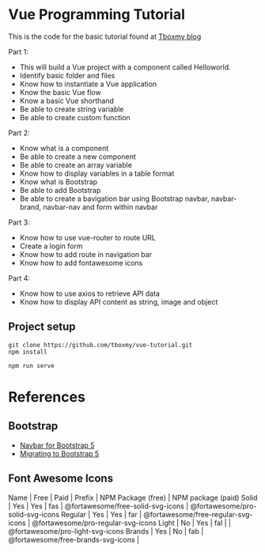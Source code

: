 # Vue Programming Tutorial

This is the code for the basic tutorial found at [Tboxmy blog](https://tboxmy.blogspot.com/2021/11/building-vue-single-page-application.html)

Part 1:

- This will build a Vue project with a component called Helloworld.
- Identify basic folder and files
- Know how to instantiate a Vue application
- Know the basic Vue flow
- Know a basic Vue shorthand
- Be able to create string variable
- Be able to create custom function

Part 2:

- Know what is a component
- Be able to create a new component
- Be able to create an array variable
- Know how to display variables in a table format
- Know what is Bootstrap
- Be able to add Bootstrap
- Be able to create a bavigation bar using Bootstrap navbar, navbar-brand, navbar-nav and form within navbar

Part 3:

- Know how to use vue-router to route URL
- Create a login form
- Know how to add route in navigation bar
- Know how to add fontawesome icons

Part 4:

- Know how to use axios to retrieve API data
- Know how to display API content as string, image and object

## Project setup

```
git clone https://github.com/tboxmy/vue-tutorial.git
npm install

npm run serve
```

# References

## Bootstrap

- [Navbar for Bootstrap 5](https://getbootstrap.com/docs/5.0/components/navbar/)
- [Migrating to Bootstrap 5](https://getbootstrap.com/docs/5.1/migration/#forms)

## Font Awesome Icons

Name | Free | Paid | Prefix | NPM Package (free) | NPM package (paid)
Solid | Yes | Yes | fas | @fortawesome/free-solid-svg-icons | @fortawesome/pro-solid-svg-icons
Regular | Yes | Yes | far | @fortawesome/free-regular-svg-icons | @fortawesome/pro-regular-svg-icons
Light | No | Yes | fal | | @fortawesome/pro-light-svg-icons
Brands | Yes | No | fab | @fortawesome/free-brands-svg-icons |
